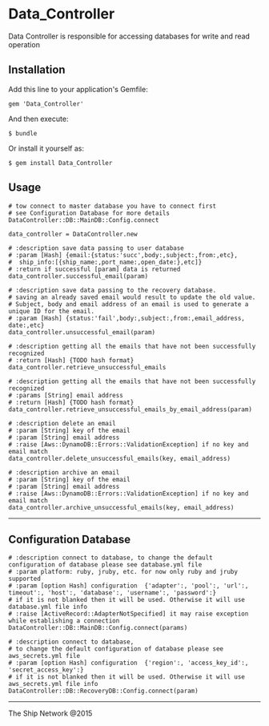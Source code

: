 # Data_Controller

Data Controller is responsible for  accessing databases for write and read operation

## Installation

Add this line to your application's Gemfile:

    gem 'Data_Controller'

And then execute:

    $ bundle 

Or install it yourself as:

    $ gem install Data_Controller

## Usage
    # tow connect to master database you have to connect first
    # see Configuration Database for more details
    DataController::DB::MainDB::Config.connect
     
    data_controller = DataController.new
    
    # :description save data passing to user database
    # :param [Hash] {email:{status:'succ',body:,subject:,from:,etc}, 
    #  ship_info:[{ship_name:,port_name:,open_date:},etc]}
    # :return if successful [param] data is returned
    data_controller.successful_email(param)
    
    # :description save data passing to the recovery database.
    # saving an already saved email would result to update the old value.
    # Subject, body and email address of an email is used to generate a unique ID for the email.
    # :param [Hash] {status:'fail',body:,subject:,from:,email_address, date:,etc}        
    data_controller.unsuccessful_email(param)
    
    # :description getting all the emails that have not been successfully recognized
    # :return [Hash] {TODO hash format}
    data_controller.retrieve_unsuccessful_emails

    # :description getting all the emails that have not been successfully recognized
    # :params [String] email address
    # :return [Hash] {TODO hash format}
    data_controller.retrieve_unsuccessful_emails_by_email_address(param)
    
    # :description delete an email
    # :param [String] key of the email
    # :param [String] email address
    # :raise [Aws::DynamoDB::Errors::ValidationException] if no key and email match
    data_controller.delete_unsuccessful_emails(key, email_address)
    
    # :description archive an email
    # :param [String] key of the email
    # :param [String] email address
    # :raise [Aws::DynamoDB::Errors::ValidationException] if no key and email match
    data_controller.archive_unsuccessful_emails(key, email_address)
     
    
---
## Configuration Database
    
    # :description connect to database, to change the default configuration of database please see database.yml file
    # :param platform: ruby, jruby, etc. for now only ruby and jruby supported
    # :param [option Hash] configuration  {'adapter':, 'pool':, 'url':, timeout':, 'host':, 'database':, 'username':, 'password':}
    # if it is not blanked then it will be used. Otherwise it will use database.yml file info
    # :raise [ActiveRecord::AdapterNotSpecified] it may raise exception while establishing a connection
    DataController::DB::MainDB::Config.connect(params) 

    # :description connect to database,
    # to change the default configuration of database please see aws_secrets.yml file
    # :param [option Hash] configuration  {'region':, 'access_key_id':, 'secret_access_key':}
    # if it is not blanked then it will be used. Otherwise it will use aws_secrets.yml file info
    DataController::DB::RecoveryDB::Config.connect(param)
---
The Ship Network @2015
